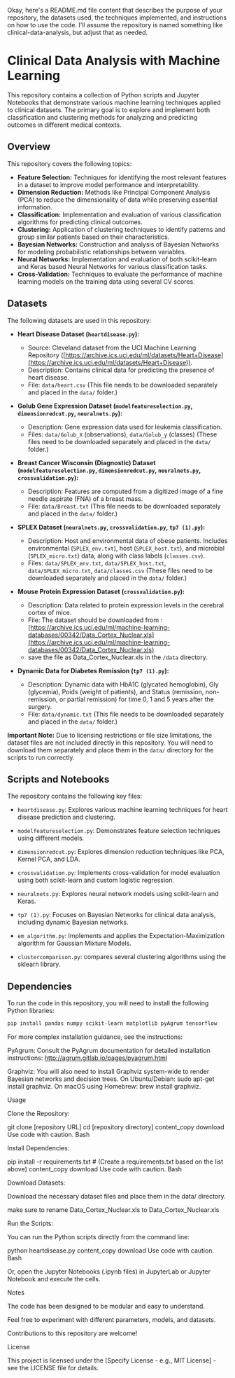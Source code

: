 Okay, here's a README.md file content that describes the purpose of your repository, the datasets used, the techniques implemented, and instructions on how to use the code. I'll assume the repository is named something like clinical-data-analysis, but adjust that as needed.

# Clinical Data Analysis with Machine Learning

This repository contains a collection of Python scripts and Jupyter Notebooks that demonstrate various machine learning techniques applied to clinical datasets. The primary goal is to explore and implement both classification and clustering methods for analyzing and predicting outcomes in different medical contexts.

## Overview

This repository covers the following topics:

*   **Feature Selection:** Techniques for identifying the most relevant features in a dataset to improve model performance and interpretability.
*   **Dimension Reduction:** Methods like Principal Component Analysis (PCA) to reduce the dimensionality of data while preserving essential information.
*   **Classification:** Implementation and evaluation of various classification algorithms for predicting clinical outcomes.
*   **Clustering:** Application of clustering techniques to identify patterns and group similar patients based on their characteristics.
*   **Bayesian Networks:** Construction and analysis of Bayesian Networks for modeling probabilistic relationships between variables.
*   **Neural Networks:** Implementation and evaluation of both scikit-learn and Keras based Neural Networks for various classification tasks.
*   **Cross-Validation:** Techniques to evaluate the performance of machine learning models on the training data using several CV scores.

## Datasets

The following datasets are used in this repository:

*   **Heart Disease Dataset (`heartdisease.py`):**
    *   Source: Cleveland dataset from the UCI Machine Learning Repository ([https://archive.ics.uci.edu/ml/datasets/Heart+Disease](https://archive.ics.uci.edu/ml/datasets/Heart+Disease)).
    *   Description: Contains clinical data for predicting the presence of heart disease.
    *   File: `data/heart.csv` (This file needs to be downloaded separately and placed in the `data/` folder.)

*   **Golub Gene Expression Dataset (`modelfeatureselection.py`, `dimensionredcut.py`, `neuralnets.py`):**
    *   Description: Gene expression data used for leukemia classification.
    *   Files: `data/Golub_X` (observations), `data/Golub_y` (classes) (These files need to be downloaded separately and placed in the `data/` folder.)

*   **Breast Cancer Wisconsin (Diagnostic) Dataset (`modelfeatureselection.py`, `dimensionredcut.py`, `neuralnets.py`, `crossvalidation.py`):**
    *   Description: Features are computed from a digitized image of a fine needle aspirate (FNA) of a breast mass.
    *   File: `data/Breast.txt` (This file needs to be downloaded separately and placed in the `data/` folder.)

*   **SPLEX Dataset (`neuralnets.py`, `crossvalidation.py`, `tp7 (1).py`):**
    *   Description: Host and environmental data of obese patients.  Includes environmental (`SPLEX_env.txt`), host (`SPLEX_host.txt`), and microbial (`SPLEX_micro.txt`) data, along with class labels (`classes.csv`).
    *   Files: `data/SPLEX_env.txt`, `data/SPLEX_host.txt`, `data/SPLEX_micro.txt`, `data/classes.csv` (These files need to be downloaded separately and placed in the `data/` folder.)

*   **Mouse Protein Expression Dataset (`crossvalidation.py`):**
    *   Description: Data related to protein expression levels in the cerebral cortex of mice.
    *   File: The dataset should be downloaded from : [https://archive.ics.uci.edu/ml/machine-learning-databases/00342/Data_Cortex_Nuclear.xls](https://archive.ics.uci.edu/ml/machine-learning-databases/00342/Data_Cortex_Nuclear.xls)
    *   save the file as Data_Cortex_Nuclear.xls in the `/data` directory.

*   **Dynamic Data for Diabetes Remission (`tp7 (1).py`):**
    *   Description: Dynamic data with HbA1C (glycated hemoglobin), Gly (glycemia), Poids (weight of patients), and Status (remission, non-remission, or partial remission) for time 0, 1 and 5 years after the surgery.
    *   File: `data/dynamic.txt` (This file needs to be downloaded separately and placed in the `data/` folder.)

**Important Note:**  Due to licensing restrictions or file size limitations, the dataset files are not included directly in this repository. You will need to download them separately and place them in the `data/` directory for the scripts to run correctly.

## Scripts and Notebooks

The repository contains the following key files:

*   `heartdisease.py`: Explores various machine learning techniques for heart disease prediction and clustering.

*   `modelfeatureselection.py`: Demonstrates feature selection techniques using different models.

*   `dimensionredcut.py`: Explores dimension reduction techniques like PCA, Kernel PCA, and LDA.

*   `crossvalidation.py`: Implements cross-validation for model evaluation using both scikit-learn and custom logistic regression.

*   `neuralnets.py`: Explores neural network models using scikit-learn and Keras.

*   `tp7 (1).py`: Focuses on Bayesian Networks for clinical data analysis, including dynamic Bayesian networks.

*   `em_algorithm.py`: Implements and applies the Expectation-Maximization algorithm for Gaussian Mixture Models.

*   `clustercomparison.py`: compares several clustering algorithms using the sklearn library.

## Dependencies

To run the code in this repository, you will need to install the following Python libraries:

```bash
pip install pandas numpy scikit-learn matplotlib pyAgrum tensorflow
```

For more complex installation guidance, see the instructions:

PyAgrum: Consult the PyAgrum documentation for detailed installation instructions: http://agrum.gitlab.io/pages/pyagrum.html

Graphviz: You will also need to install Graphviz system-wide to render Bayesian networks and decision trees. On Ubuntu/Debian: sudo apt-get install graphviz. On macOS using Homebrew: brew install graphviz.

Usage

Clone the Repository:

git clone [repository URL]
cd [repository directory]
content_copy
download
Use code with caution.
Bash

Install Dependencies:

pip install -r requirements.txt  # (Create a requirements.txt based on the list above)
content_copy
download
Use code with caution.
Bash

Download Datasets:

Download the necessary dataset files and place them in the data/ directory.

make sure to rename Data_Cortex_Nuclear.xls to Data_Cortex_Nuclear.xls

Run the Scripts:

You can run the Python scripts directly from the command line:

python heartdisease.py
content_copy
download
Use code with caution.
Bash

Or, open the Jupyter Notebooks (.ipynb files) in JupyterLab or Jupyter Notebook and execute the cells.

Notes

The code has been designed to be modular and easy to understand.

Feel free to experiment with different parameters, models, and datasets.

Contributions to this repository are welcome!

License

This project is licensed under the [Specify License - e.g., MIT License] - see the LICENSE file for details.
